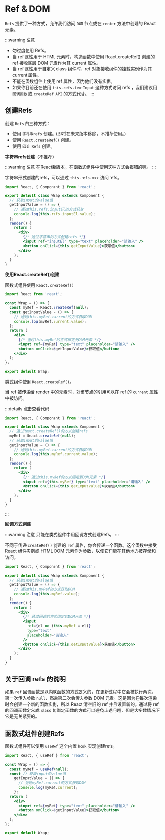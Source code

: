 # Ref & DOM

`Refs` 提供了一种方式，允许我们访问 `DOM` 节点或在 `render` 方法中创建的 React 元素。

:::warning 注意
- 勿过度使用 Refs。
- 当 ref 属性用于 HTML 元素时，构造函数中使用 React.createRef() 创建的 ref 接收底层 DOM 元素作为其 current 属性。
- 当 ref 属性用于自定义 class 组件时，ref 对象接收组件的挂载实例作为其 current 属性。
- 不能在函数组件上使用 ref 属性，因为他们没有实例。
- 如果你目前还在使用 `this.refs.textInput` 这种方式访问 refs ，我们建议用 `回调函数` 或 `createRef API` 的方式代替。
:::

## 创建Refs

创建 `Refs` 的三种方式：

- 使用 `字符串refs` 创建。(即将在未来版本移除，不推荐使用。)
- 使用 `React.createRef()` 创建。
- 使用 `回调 Refs` 创建。

**字符串refs创建**（不推荐）

:::warning 注意
在React新版本，在函数式组件中使用这种方式会报错的喔。
:::

字符串形式创建的refs，可以通过 `this.refs.xxx` 访问 refs。

```jsx
import React, { Component } from 'react';

export default class Wrap extends Component {
  // 获取input的value值
  getInputValue = () => {
    // 通过this.refs.inputEl的方式获取
    console.log(this.refs.inputEl.value);
  };
  render() {
    return (
      <div>
        {/* 通过字符串的方式创建refs */}
        <input ref="inputEl" type="text" placeholder="请输入" />
        <button onClick={this.getInputValue}>获取值</button>
      </div>
    );
  }
}
```

**使用React.createRef()创建**

函数式组件使用 `React.createRef()`

```jsx
import React from 'react';

const Wrap = () => {
  const myRef = React.createRef(null);
  const getInputValue = () => {
    // 通过this.myRef.current的方式获取DOM
    console.log(myRef.current.value);
  };
  return (
    <div>
      {/* 通过this.myRef的方式绑定到DOM元素 */}
      <input ref={myRef} type="text" placeholder="请输入" />
      <button onClick={getInputValue}>获取值</button>
    </div>
  );
};

export default Wrap;
```

类式组件使用 `React.createRef()`。

当 ref 被传递给 render 中的元素时，对该节点的引用可以在 ref 的 `current` 属性中被访问。

:::details 点击查看代码
```jsx
import React, { Component } from 'react';

export default class Wrap extends Component {
  // 通过React.createRef()的方式创建refs
  myRef = React.createRef(null);
  // 获取input的value值
  getInputValue = () => {
    // 通过this.myRef.current的方式获取DOM
    console.log(this.myRef.current.value);
  };
  render() {
    return (
      <div>
        {/* 通过this.myRef的方式绑定到DOM元素 */}
        <input ref={this.myRef} type="text" placeholder="请输入" />
        <button onClick={this.getInputValue}>获取值</button>
      </div>
    );
  }
}
```
:::

**回调方式创建**

:::warning 注意
只能在类式组件中用回调方式创建Refs。
:::

不同于传递 `createRef()` 创建的 `ref` 属性，你会传递一个函数。这个函数中接受 React 组件实例或 HTML DOM 元素作为参数，以使它们能在其他地方被存储和访问。

```jsx
import React, { Component } from 'react';

export default class Wrap extends Component {
  // 获取input的value值
  getInputValue = () => {
    // 通过this.myRef的方式获取DOM
    console.log(this.myRef.value);
  };
  render() {
    return (
      <div>
        {/* 通过回调的方式绑定到DOM元素 */}
        <input
          ref={el => (this.myRef = el)}
          type="text"
          placeholder="请输入"
        />
        <button onClick={this.getInputValue}>获取值</button>
      </div>
    );
  }
}
```

## 关于回调 refs 的说明

如果 `ref` 回调函数是以内联函数的方式定义的，在更新过程中它会被执行两次，第一次传入参数 `null`，然后第二次会传入参数 DOM 元素。这是因为在每次渲染时会创建一个新的函数实例，所以 React 清空旧的 ref 并且设置新的。通过将 ref 的回调函数定义成 class 的绑定函数的方式可以避免上述问题，但是大多数情况下它是无关紧要的。

## 函数式组件创建Refs

函数式组件可以使用 `useRef` 这个内置 `hook` 实现创建refs。

```jsx
import React, { useRef } from 'react';

const Wrap = () => {
  const myRef = useRef(null);
  const // 获取input的value值
    getInputValue = () => {
      // 通过myRef.current的方式获取DOM
      console.log(myRef.current);
    };
  return (
    <div>
      <input ref={myRef} type="text" placeholder="请输入" />
      <button onClick={getInputValue}>获取值</button>
    </div>
  );
};

export default Wrap;
```